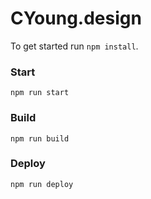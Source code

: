 # CYoung.design
To get started run ```npm install```.
### Start
```npm run start```
### Build
```npm run build```
### Deploy
```npm run deploy```